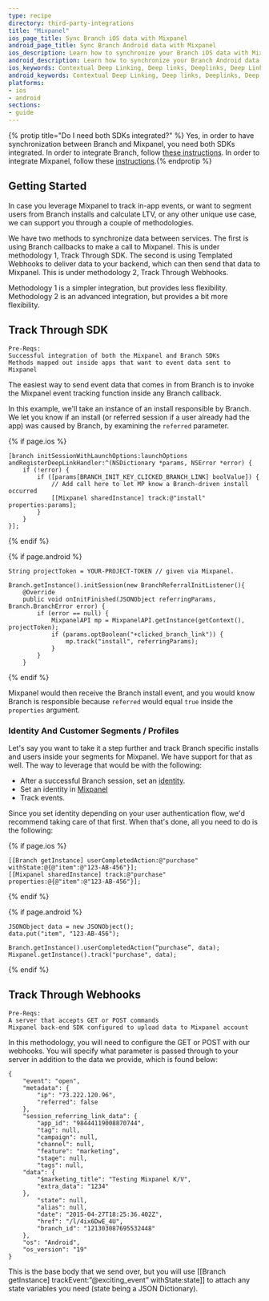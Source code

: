 ```yaml
---
type: recipe
directory: third-party-integrations
title: "Mixpanel"
ios_page_title: Sync Branch iOS data with Mixpanel
android_page_title: Sync Branch Android data with Mixpanel
ios_description: Learn how to synchronize your Branch iOS data with Mixpanel, for example to track in-app events, segment users from Branch installs and calculate LTV.
android_description: Learn how to synchronize your Branch Android data with Mixpanel, for example to track in-app events, segment users from Branch installs and calculate LTV.
ios_keywords: Contextual Deep Linking, Deep links, Deeplinks, Deep Linking, Deeplinking, Deferred Deep Linking, Deferred Deeplinking, Google App Indexing, Google App Invites, Apple Universal Links, Apple Spotlight Search, Facebook App Links, AppLinks, Deepviews, Deep views, Mixpanel, user segmentation, life time value, LTV
android_keywords: Contextual Deep Linking, Deep links, Deeplinks, Deep Linking, Deeplinking, Deferred Deep Linking, Deferred Deeplinking, Google App Indexing, Google App Invites, Apple Universal Links, Apple Spotlight Search, Facebook App Links, AppLinks, Deepviews, Deep views, Mixpanel, user segmentation, life time value, LTV
platforms:
- ios
- android
sections:
- guide
---
```


{% protip title="Do I need both SDKs integrated?" %}
Yes, in order to have synchronization between Branch and Mixpanel, you need both SDKs integrated. In order to integrate Branch, follow [these instructions](/recipes/add_the_sdk/ios). In order to integrate Mixpanel, follow these [instructions](https://mixpanel.com/help/reference/ios).{% endprotip %}

## Getting Started

In case you leverage Mixpanel to track in-app events, or want to segment users from Branch installs and calculate LTV, or any other unique use case, we can support you through a couple of methodologies.

We have two methods to synchronize data between services. The first is using Branch callbacks to make a call to Mixpanel. This is under methodology 1, Track Through SDK. The second is using Templated Webhooks to deliver data to your backend, which can then send that data to Mixpanel. This is under methodology 2, Track Through Webhooks.

Methodology 1 is a simpler integration, but provides less flexibility. Methodology 2 is an advanced integration, but provides a bit more flexibility.

## Track Through SDK

	Pre-Reqs:
    Successful integration of both the Mixpanel and Branch SDKs
    Methods mapped out inside apps that want to event data sent to Mixpanel

The easiest way to send event data that comes in from Branch is to invoke the Mixpanel event tracking function inside any Branch callback.

In this example, we'll take an instance of an install responsible by Branch. We let you know if an install (or referred session if a user already had the app) was caused by Branch, by examining the `referred` parameter.

{% if page.ios %}

    [branch initSessionWithLaunchOptions:launchOptions andRegisterDeepLinkHandler:^(NSDictionary *params, NSError *error) {
        if (!error) {
            if ([params[BRANCH_INIT_KEY_CLICKED_BRANCH_LINK] boolValue]) {
            	// Add call here to let MP know a Branch-driven install occurred
            	[[Mixpanel sharedInstance] track:@"install" properties:params];
            }
        }
	}];

{% endif %}

{% if page.android %}

    String projectToken = YOUR-PROJECT-TOKEN // given via Mixpanel.

    Branch.getInstance().initSession(new BranchReferralInitListener(){
        @Override
        public void onInitFinished(JSONObject referringParams, Branch.BranchError error) {
            if (error == null) {
                MixpanelAPI mp = MixpanelAPI.getInstance(getContext(), projectToken);
                if (params.optBoolean("+clicked_branch_link")) {
                    mp.track("install", referringParams);
                }
            }
        }

{% endif %}

Mixpanel would then receive the Branch install event, and you would know Branch is responsible because `referred` would equal `true` inside the `properties` argument.

### Identity And Customer Segments / Profiles

Let's say you want to take it a step further and track Branch specific installs and users inside your segments for Mixpanel. We have support for that as well. The way to leverage that would be with the following:

- After a successful Branch session, set an [identity](https://dev.branch.io/recipes/measuring_installs/ios/#influencer-tracking).
- Set an identity in [Mixpanel](http://mixpanel.github.io/mixpanel-android/com/mixpanel/android/mpmetrics/MixpanelAPI.html#identify-java.lang.String-)
- Track events.

Since you set identity depending on your user authentication flow, we'd recommend taking care of that first. When that's done, all you need to do is the following:

{% if page.ios %}

    [[Branch getInstance] userCompletedAction:@"purchase" withState:@{@"item":@"123-AB-456"}];
    [[Mixpanel sharedInstance] track:@"purchase" properties:@{@"item":@"123-AB-456"}];

{% endif %}

{% if page.android %}

    JSONObject data = new JSONObject();
    data.put("item", "123-AB-456");

	Branch.getInstance().userCompletedAction(“purchase”, data);
	Mixpanel.getInstance().track("purchase", data);

{% endif %}


## Track Through Webhooks
	
	Pre-Reqs:
    A server that accepts GET or POST commands
    Mixpanel back-end SDK configured to upload data to Mixpanel account

In this methodology, you will need to configure the GET or POST with our webhooks. You will specify what parameter is passed through to your server in addition to the data we provide, which is found below: 

	{
		"event": "open",
		"metadata": {
			"ip": "73.222.120.96",
			"referred": false
		},
		"session_referring_link_data": {
			"app_id": "98444119008870744",
			"tag": null,
			"campaign": null,
			"channel": null,
			"feature": "marketing",
			"stage": null,
			"tags": null,
		"data": {
			"$marketing_title": "Testing Mixpanel K/V",
			"extra_data": "1234"
		},
			"state": null,
			"alias": null,
			"date": "2015-04-27T18:25:36.402Z",
			"href": "/l/4ix6DwE_4U",
			"branch_id": "121303087695532448"
		},
		"os": "Android",
		"os_version": "19"
	}

This is the base body that we send over, but you will use [[Branch getInstance] trackEvent:”@exciting_event” withState:state]] to attach any state variables you need (state being a JSON Dictionary).
